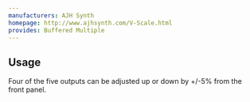 ```yaml
---
manufacturers: AJH Synth
homepage: http://www.ajhsynth.com/V-Scale.html
provides: Buffered Multiple
---
```

## Usage

Four of the five outputs can be adjusted up or down by +/-5% from the front panel.
